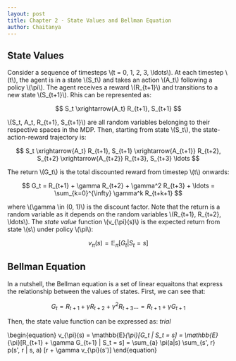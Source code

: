 ```yaml
---
layout: post
title: Chapter 2 - State Values and Bellman Equation
author: Chaitanya
---
```


## State Values

Consider a sequence of timesteps \\(t = 0, 1, 2, 3, \ldots\\). At each timestep \\(t\\), the agent is in a state \\(S_t\\) and takes an action \\(A_t\\) following a policy \\(\pi\\). The agent receives a reward \\(R_{t+1}\\) and transitions to a new state \\(S_{t+1}\\). Rhis can be represented as:

$$
    S_t \xrightarrow{A_t} R_{t+1}, S_{t+1}
$$

\\(S_t, A_t, R_{t+1}, S_{t+1}\\) are all random variables belonging to their respective spaces in the MDP. Then, starting from state \\(S_t\\),  the state-action-reward trajectory is:

$$
    S_t \xrightarrow{A_t} R_{t+1}, S_{t+1} \xrightarrow{A_{t+1}} R_{t+2}, S_{t+2} \xrightarrow{A_{t+2}} R_{t+3}, S_{t+3} \ldots
$$

The return \\(G_t\\) is the total discounted reward from timestep \\(t\\) onwards:

$$
    G_t = R_{t+1} + \gamma R_{t+2} + \gamma^2 R_{t+3} + \ldots = \sum_{k=0}^{\infty} \gamma^k R_{t+k+1}
$$

where \\(\gamma \in (0, 1)\\) is the discount factor. Note that the return is a random variable as it depends on the random variables \\(R_{t+1}, R_{t+2}, \ldots\\). The *state value* function \\(v_{\pi}(s)\\) is the expected return from state \\(s\\) under policy \\(\pi\\):

$$
    v_{\pi}(s) = \mathbb{E}_{\pi}[G_t | S_t = s]
$$


## Bellman Equation

In a nutshell, the Bellman equation is a set of linear equaitons that express the relationship between the values of states. First, we can see that:

$$
    G_t = R_{t+1} + \gamma R_{t+2} + \gamma^2 R_{t+3} \ldots = R_{t+1} + \gamma G_{t+1}
$$

Then, the state value function can be expressed as: $trial$

\\begin{equation}
    v_{\pi}(s) = \mathbb{E}_{\pi}[G_t | S_t = s] = \mathbb{E}_{\pi}[R_{t+1} + \gamma G_{t+1} | S_t = s] = \sum_{a} \pi(a|s) \sum_{s', r} p(s', r | s, a) [r + \gamma v_{\pi}(s')]
\\end{equation}



